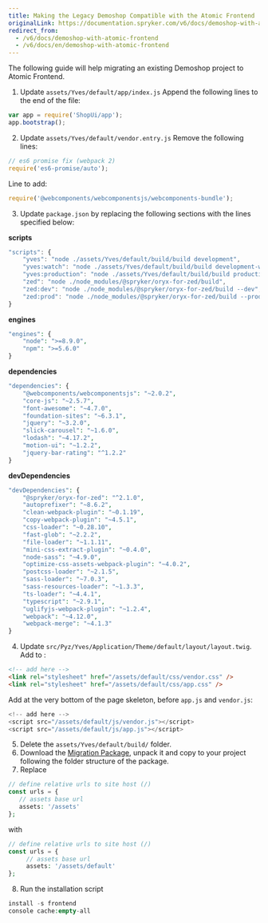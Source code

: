 ```yaml
---
title: Making the Legacy Demoshop Compatible with the Atomic Frontend
originalLink: https://documentation.spryker.com/v6/docs/demoshop-with-atomic-frontend
redirect_from:
  - /v6/docs/demoshop-with-atomic-frontend
  - /v6/docs/en/demoshop-with-atomic-frontend
---
```


The following guide will help migrating an existing Demoshop project to Atomic Frontend.
1. Update `assets/Yves/default/app/index.js`
Append the following lines to the end of the file:

```js
var app = require('ShopUi/app');
app.bootstrap();
```

2. Update `assets/Yves/default/vendor.entry.js`
Remove the following lines:

```js
// es6 promise fix (webpack 2)
require('es6-promise/auto');
```

Line to add:

```js
require('@webcomponents/webcomponentsjs/webcomponents-bundle');
```

3. Update `package.json` by replacing the following sections with the lines specified below:

**scripts**

```js
"scripts": {
    "yves": "node ./assets/Yves/default/build/build development",
	"yves:watch": "node ./assets/Yves/default/build/build development-watch",
	"yves:production": "node ./assets/Yves/default/build/build production",
	"zed": "node ./node_modules/@spryker/oryx-for-zed/build",
	"zed:dev": "node ./node_modules/@spryker/oryx-for-zed/build --dev",
	"zed:prod": "node ./node_modules/@spryker/oryx-for-zed/build --prod"
}
```
    
**engines**
    
```php
"engines": {
    "node": ">=8.9.0",
    "npm": ">=5.6.0"
}
```
    
**dependencies**
    
```php
"dependencies": {
    "@webcomponents/webcomponentsjs": "~2.0.2",
    "core-js": "~2.5.7",
    "font-awesome": "~4.7.0",
    "foundation-sites": "~6.3.1",
    "jquery": "~3.2.0",
    "slick-carousel": "~1.6.0",
    "lodash": "~4.17.2",
    "motion-ui": "~1.2.2",
    "jquery-bar-rating": "^1.2.2"
}
```
    
**devDependencies**
    
```php
"devDependencies": {
    "@spryker/oryx-for-zed": "^2.1.0",
    "autoprefixer": "~8.6.2",
    "clean-webpack-plugin": "~0.1.19",
    "copy-webpack-plugin": "~4.5.1",
    "css-loader": "~0.28.10",
    "fast-glob": "~2.2.2",
    "file-loader": "~1.1.11",
    "mini-css-extract-plugin": "~0.4.0",
    "node-sass": "~4.9.0",
    "optimize-css-assets-webpack-plugin": "~4.0.2",
    "postcss-loader": "~2.1.5",
    "sass-loader": "~7.0.3",
    "sass-resources-loader": "~1.3.3",
    "ts-loader": "~4.4.1",
    "typescript": "~2.9.1",
    "uglifyjs-webpack-plugin": "~1.2.4",
    "webpack": "~4.12.0",
    "webpack-merge": "~4.1.3"
}
```

4. Update `src/Pyz/Yves/Application/Theme/default/layout/layout.twig`.
Add <script src="/assets/default/js/runtime.js"></script> to <head>:
    
```html
<!-- add here -->
<link rel="stylesheet" href="/assets/default/css/vendor.css" />
<link rel="stylesheet" href="/assets/default/css/app.css" />
```    
    
Add <script src="/assets/default/js/es6-polyfill.js"></script> at the very bottom of the page skeleton, before `app.js` and `vendor.js`:

```js
<!-- add here -->
<script src="/assets/default/js/vendor.js"></script>
<script src="/assets/default/js/app.js"></script>
```

5. Delete the `assets/Yves/default/build/` folder.
6. Download the [Migration Package](https://cdn.document360.io/9fafa0d5-d76f-40c5-8b02-ab9515d3e879/Images/Documentation/migration-Package.zip), unpack it and copy to your project following the folder structure of the package.
7. Replace 

```php
// define relative urls to site host (/)
const urls = {
   // assets base url
   assets: '/assets'
};
```

with

```php
// define relative urls to site host (/)
const urls = {
     // assets base url
     assets: '/assets/default'
};
```

8. Run the installation script

```php
install -s frontend
console cache:empty-all
```
